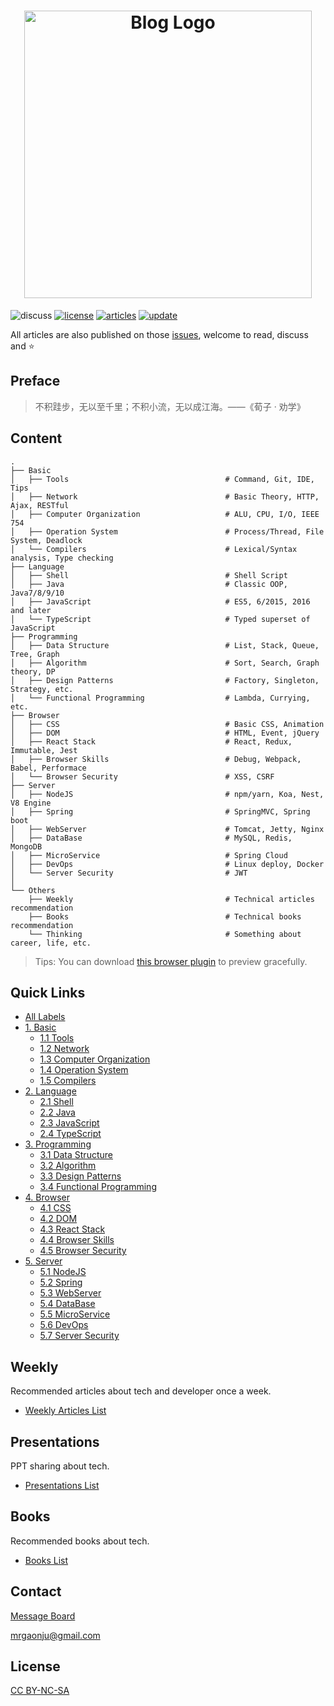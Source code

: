 <h1 align="center">
    <img width="460" src="https://github.com/muwenzi/Program-Blog/blob/master/resource/img/logo.svg" alt="Blog Logo">
</h1>

![discuss][discuss-image]
[![license][license-image]][license-url]
[![articles][articles-image]][articles-url]
[![update][update-image]][update-url]

All articles are also published on those [issues][articles-url], welcome to read, discuss and :star:

## Preface

> 不积跬步，无以至千里；不积小流，无以成江海。——《荀子 · 劝学》

## Content

```text
.
├── Basic
│   ├── Tools                                   # Command, Git, IDE, Tips
│   ├── Network                                 # Basic Theory, HTTP, Ajax, RESTful
│   ├── Computer Organization                   # ALU, CPU, I/O, IEEE 754
│   ├── Operation System                        # Process/Thread, File System, Deadlock
│   └── Compilers                               # Lexical/Syntax analysis, Type checking
├── Language
│   ├── Shell                                   # Shell Script
│   ├── Java                                    # Classic OOP, Java7/8/9/10
│   ├── JavaScript                              # ES5, 6/2015, 2016 and later
│   └── TypeScript                              # Typed superset of JavaScript
├── Programming
│   ├── Data Structure                          # List, Stack, Queue, Tree, Graph
│   ├── Algorithm                               # Sort, Search, Graph theory, DP
│   ├── Design Patterns                         # Factory, Singleton, Strategy, etc.
│   └── Functional Programming                  # Lambda, Currying, etc.
├── Browser
│   ├── CSS                                     # Basic CSS, Animation
│   ├── DOM                                     # HTML, Event, jQuery
│   ├── React Stack                             # React, Redux, Immutable, Jest
│   ├── Browser Skills                          # Debug, Webpack, Babel, Performace
│   └── Browser Security                        # XSS, CSRF
├── Server
│   ├── NodeJS                                  # npm/yarn, Koa, Nest, V8 Engine
│   ├── Spring                                  # SpringMVC, Spring boot
│   ├── WebServer                               # Tomcat, Jetty, Nginx
│   ├── DataBase                                # MySQL, Redis, MongoDB
│   ├── MicroService                            # Spring Cloud
│   ├── DevOps                                  # Linux deploy, Docker
│   └── Server Security                         # JWT
│
└── Others
    ├── Weekly                                  # Technical articles recommendation
    ├── Books                                   # Technical books recommendation
    └── Thinking                                # Something about career, life, etc.
```

> Tips: You can download [this browser plugin][octotree-url] to preview gracefully.

## Quick Links

- [All Labels][labels-url]
- [1. Basic][1-url]
  - [1.1 Tools][1.1-url]
  - [1.2 Network][1.2-url]
  - [1.3 Computer Organization][1.3-url]
  - [1.4 Operation System][1.4-url]
  - [1.5 Compilers][1.5-url]
- [2. Language][2-url]
  - [2.1 Shell][2.1-url]
  - [2.2 Java][2.2-url]
  - [2.3 JavaScript][2.3-url]
  - [2.4 TypeScript][2.4-url]
- [3. Programming][3-url]
  - [3.1 Data Structure][3.1-url]
  - [3.2 Algorithm][3.2-url]
  - [3.3 Design Patterns][3.3-url]
  - [3.4 Functional Programming][3.4-url]
- [4. Browser][4-url]
  - [4.1 CSS][4.1-url]
  - [4.2 DOM][4.2-url]
  - [4.3 React Stack][4.3-url]
  - [4.4 Browser Skills][4.4-url]
  - [4.5 Browser Security][4.5-url]
- [5. Server][5-url]
  - [5.1 NodeJS][5.1-url]
  - [5.2 Spring][5.2-url]
  - [5.3 WebServer][5.3-url]
  - [5.4 DataBase][5.4-url]
  - [5.5 MicroService][5.5-url]
  - [5.6 DevOps][5.6-url]
  - [5.7 Server Security][5.7-url]

## Weekly

Recommended articles about tech and developer once a week.

- [Weekly Articles List][weekly-url]

## Presentations

PPT sharing about tech.

- [Presentations List][presentations-url]

## Books

Recommended books about tech.

- [Books List][books-url]

## Contact

[Message Board][message-board-url]

mrgaonju@gmail.com

## License

[CC BY-NC-SA][license-url]

[license-image]: https://img.shields.io/badge/license-CC%20BY--NC--SA-green.svg?style=flat-square
[discuss-image]: https://img.shields.io/badge/discuss-welcome-brightgreen.svg?style=flat-square
[articles-image]: https://img.shields.io/github/issues/muwenzi/program-blog.svg?style=flat-square&label=articles
[update-image]: https://img.shields.io/github/last-commit/muwenzi/program-blog.svg?style=flat-square&label=update

[license-url]: https://creativecommons.org/licenses/by-nc-sa/4.0/deed.zh
[english-url]: https://github.com/muwenzi/Program-Blog/tree/english
[articles-url]: https://github.com/muwenzi/Program-Blog/issues
[update-url]: https://github.com/muwenzi/Program-Blog/commits/master
[octotree-url]: https://github.com/buunguyen/octotree
[message-board-url]: https://github.com/muwenzi/Program-Blog/issues/91
[labels-url]: https://github.com/muwenzi/Program-Blog/labels
[weekly-url]: https://github.com/muwenzi/Program-Blog/issues?q=is%3Aissue+is%3Aopen+label%3Aweekly
[books-url]: https://github.com/muwenzi/Program-Blog/labels/Books
[presentations-url]: https://github.com/muwenzi/Program-Blog/labels/Presentations

[1-url]: https://github.com/muwenzi/Program-Blog/labels/1.%20Basic
[2-url]: https://github.com/muwenzi/Program-Blog/labels/2.%20Language
[3-url]: https://github.com/muwenzi/Program-Blog/labels/3.%20Programming
[4-url]: https://github.com/muwenzi/Program-Blog/labels/4.%20Browser
[5-url]: https://github.com/muwenzi/Program-Blog/labels/5.%20Server

[1.1-url]: https://github.com/muwenzi/Program-Blog/labels/1.1%20Tools
[1.2-url]: https://github.com/muwenzi/Program-Blog/labels/1.2%20Network
[1.3-url]: https://github.com/muwenzi/Program-Blog/labels/1.3%20Computer%20Organization
[1.4-url]: https://github.com/muwenzi/Program-Blog/labels/1.4%20Operation%20System
[1.5-url]: https://github.com/muwenzi/Program-Blog/labels/1.5%20Compilers
[2.1-url]: https://github.com/muwenzi/Program-Blog/labels/2.1%20Shell
[2.2-url]: https://github.com/muwenzi/Program-Blog/labels/2.2%20Java
[2.3-url]: https://github.com/muwenzi/Program-Blog/labels/2.3%20JavaScript
[2.4-url]: https://github.com/muwenzi/Program-Blog/labels/2.4%20TypeScript
[3.1-url]: https://github.com/muwenzi/Program-Blog/labels/3.1%20Data%20Structure
[3.2-url]: https://github.com/muwenzi/Program-Blog/labels/3.2%20Algorithm
[3.3-url]: https://github.com/muwenzi/Program-Blog/labels/3.3%20Design%20Patterns
[3.4-url]: https://github.com/muwenzi/Program-Blog/labels/3.4%20Functional%20Programming
[4.1-url]: https://github.com/muwenzi/Program-Blog/labels/4.1%20CSS
[4.2-url]: https://github.com/muwenzi/Program-Blog/labels/4.2%20DOM
[4.3-url]: https://github.com/muwenzi/Program-Blog/labels/4.3%20React%20Stack
[4.4-url]: https://github.com/muwenzi/Program-Blog/labels/4.4%20Browser%20Skills
[4.5-url]: https://github.com/muwenzi/Program-Blog/labels/4.5%20Browser%20Security
[5.1-url]: https://github.com/muwenzi/Program-Blog/labels/5.1%20NodeJS
[5.2-url]: https://github.com/muwenzi/Program-Blog/labels/5.2%20Spring
[5.3-url]: https://github.com/muwenzi/Program-Blog/labels/5.3%20WebServer
[5.4-url]: https://github.com/muwenzi/Program-Blog/labels/5.4%20DataBase
[5.5-url]: https://github.com/muwenzi/Program-Blog/labels/5.5%20MicroService
[5.6-url]: https://github.com/muwenzi/Program-Blog/labels/5.6%20DevOps
[5.7-url]: https://github.com/muwenzi/Program-Blog/labels/5.7%20Server%20Security